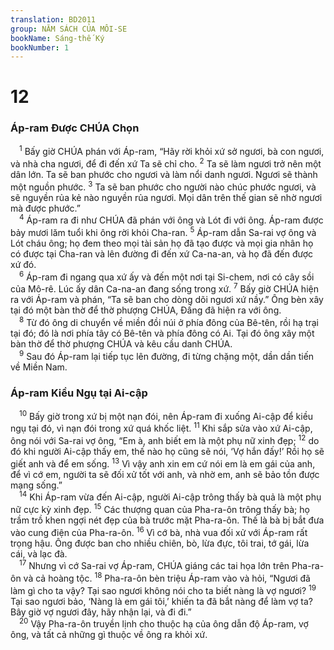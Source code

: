 ```yaml
---
translation: BD2011
group: NĂM SÁCH CỦA MÔI-SE
bookName: Sáng-thế Ký 
bookNumber: 1
---
```


<div class="title"><h1>12</h1><h3>Áp-ram Ðược CHÚA Chọn</h3></div>
<span class="verse sa_12_1"> <sup>1</sup> Bấy giờ CHÚA phán với Áp-ram, “Hãy rời khỏi xứ sở ngươi, bà con ngươi, và nhà cha ngươi, để đi đến xứ Ta sẽ chỉ cho. </span>
<span class="verse sa_12_2"><sup>2</sup> Ta sẽ làm ngươi trở nên một dân lớn. Ta sẽ ban phước cho ngươi và làm nổi danh ngươi. Ngươi sẽ thành một nguồn phước. </span>
<span class="verse sa_12_3"><sup>3</sup> Ta sẽ ban phước cho người nào chúc phước ngươi, và sẽ nguyền rủa kẻ nào nguyền rủa ngươi. Mọi dân trên thế gian sẽ nhờ ngươi mà được phước.”<br/></span>
<span class="verse sa_12_4"> <sup>4</sup> Áp-ram ra đi như CHÚA đã phán với ông và Lót đi với ông. Áp-ram được bảy mươi lăm tuổi khi ông rời khỏi Cha-ran. </span>
<span class="verse sa_12_5"><sup>5</sup> Áp-ram dẫn Sa-rai vợ ông và Lót cháu ông; họ đem theo mọi tài sản họ đã tạo được và mọi gia nhân họ có được tại Cha-ran và lên đường đi đến xứ Ca-na-an, và họ đã đến được xứ đó.<br/></span>
<span class="verse sa_12_6"> <sup>6</sup> Áp-ram đi ngang qua xứ ấy và đến một nơi tại Si-chem, nơi có cây sồi của Mô-rê. Lúc ấy dân Ca-na-an đang sống trong xứ. </span>
<span class="verse sa_12_7"><sup>7</sup> Bấy giờ CHÚA hiện ra với Áp-ram và phán, “Ta sẽ ban cho dòng dõi ngươi xứ nầy.” Ông bèn xây tại đó một bàn thờ để thờ phượng CHÚA, Ðấng đã hiện ra với ông. <br/></span>
<span class="verse sa_12_8"> <sup>8</sup> Từ đó ông di chuyển về miền đồi núi ở phía đông của Bê-tên, rồi hạ trại tại đó; đó là nơi phía tây có Bê-tên và phía đông có Ai. Tại đó ông xây một bàn thờ để thờ phượng CHÚA và kêu cầu danh CHÚA. <br/></span>
<span class="verse sa_12_9"> <sup>9</sup> Sau đó Áp-ram lại tiếp tục lên đường, đi từng chặng một, dần dần tiến về Miền Nam.<br/></span>
<div class="title"><h3>Áp-ram Kiều Ngụ tại Ai-cập</h3></div>
<span class="verse sa_12_10"> <sup>10</sup> Bấy giờ trong xứ bị một nạn đói, nên Áp-ram đi xuống Ai-cập để kiều ngụ tại đó, vì nạn đói trong xứ quá khốc liệt. </span>
<span class="verse sa_12_11"><sup>11</sup> Khi sắp sửa vào xứ Ai-cập, ông nói với Sa-rai vợ ông, “Em à, anh biết em là một phụ nữ xinh đẹp; </span>
<span class="verse sa_12_12"><sup>12</sup> do đó khi người Ai-cập thấy em, thế nào họ cũng sẽ nói, ‘Vợ hắn đấy!’ Rồi họ sẽ giết anh và để em sống. </span>
<span class="verse sa_12_13"><sup>13</sup> Vì vậy anh xin em cứ nói em là em gái của anh, để vì cớ em, người ta sẽ đối xử tốt với anh, và nhờ em, anh sẽ bảo tồn được mạng sống.”<br/></span>
<span class="verse sa_12_14"> <sup>14</sup> Khi Áp-ram vừa đến Ai-cập, người Ai-cập trông thấy bà quả là một phụ nữ cực kỳ xinh đẹp. </span>
<span class="verse sa_12_15"><sup>15</sup> Các thượng quan của Pha-ra-ôn trông thấy bà; họ trầm trồ khen ngợi nét đẹp của bà trước mặt Pha-ra-ôn. Thế là bà bị bắt đưa vào cung điện của Pha-ra-ôn. </span>
<span class="verse sa_12_16"><sup>16</sup> Vì cớ bà, nhà vua đối xử với Áp-ram rất trọng hậu. Ông được ban cho nhiều chiên, bò, lừa đực, tôi trai, tớ gái, lừa cái, và lạc đà.<br/></span>
<span class="verse sa_12_17"> <sup>17</sup> Nhưng vì cớ Sa-rai vợ Áp-ram, CHÚA giáng các tai họa lớn trên Pha-ra-ôn và cả hoàng tộc. </span>
<span class="verse sa_12_18"><sup>18</sup> Pha-ra-ôn bèn triệu Áp-ram vào và hỏi, “Ngươi đã làm gì cho ta vậy? Tại sao ngươi không nói cho ta biết nàng là vợ ngươi? </span>
<span class="verse sa_12_19"><sup>19</sup> Tại sao ngươi bảo, ‘Nàng là em gái tôi,’ khiến ta đã bắt nàng để làm vợ ta? Bây giờ vợ ngươi đây, hãy nhận lại, và đi đi.”<br/></span>
<span class="verse sa_12_20"> <sup>20</sup> Vậy Pha-ra-ôn truyền lịnh cho thuộc hạ của ông dẫn độ Áp-ram, vợ ông, và tất cả những gì thuộc về ông ra khỏi xứ.<br/></span>
